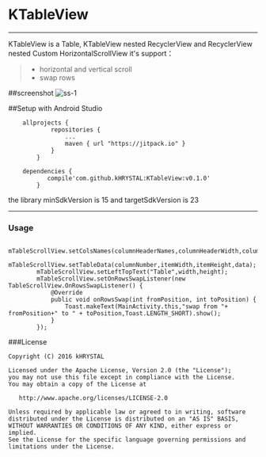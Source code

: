 # KTableView

------

KTableView is a Table,
KTableView nested RecyclerView and RecyclerView nested Custom HorizontalScrollView
it's support：

> * horizontal and vertical scroll
> * swap rows


##screenshot
![ss-1](https://github.com/kHRYSTAL/KTableView/blob/master/screenshoot/screenshoot1.jpg)


##Setup with Android Studio
```
    allprojects {
    		repositories {
    			...
    			maven { url "https://jitpack.io" }
    		}
    	}
```
```
    dependencies {
    	   compile'com.github.kHRYSTAL:KTableView:v0.1.0'
    	}
```

the library minSdkVersion is 15 and targetSdkVersion is 23

------

### Usage

```
		mTableScrollView.setColsNames(columnHeaderNames,columnHeaderWidth,columnHeaderHeight);
        mTableScrollView.setTableData(columnNumber,itemWidth,itemHeight,data);
        mTableScrollView.setLeftTopText("Table",width,height);
        mTableScrollView.setOnRowsSwapListener(new TableScrollView.OnRowsSwapListener() {
            @Override
            public void onRowsSwap(int fromPosition, int toPosition) {
                Toast.makeText(MainActivity.this,"swap from "+ fromPosition+" to " + toPosition,Toast.LENGTH_SHORT).show();
            }
        });

```
###License
```
Copyright (C) 2016 kHRYSTAL

Licensed under the Apache License, Version 2.0 (the "License");
you may not use this file except in compliance with the License.
You may obtain a copy of the License at

   http://www.apache.org/licenses/LICENSE-2.0

Unless required by applicable law or agreed to in writing, software
distributed under the License is distributed on an "AS IS" BASIS,
WITHOUT WARRANTIES OR CONDITIONS OF ANY KIND, either express or implied.
See the License for the specific language governing permissions and
limitations under the License.
```
